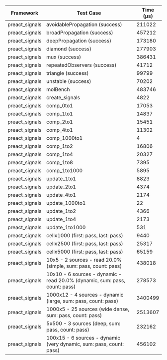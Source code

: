 | Framework | Test Case | Time (μs) |
| --- | --- | --- |
| preact_signals | avoidablePropagation (success) | 211022 |
| preact_signals | broadPropagation (success) | 457212 |
| preact_signals | deepPropagation (success) | 173180 |
| preact_signals | diamond (success) | 277903 |
| preact_signals | mux (success) | 386431 |
| preact_signals | repeatedObservers (success) | 41712 |
| preact_signals | triangle (success) | 99799 |
| preact_signals | unstable (success) | 70202 |
| preact_signals | molBench | 483746 |
| preact_signals | create_signals | 4822 |
| preact_signals | comp_0to1 | 17053 |
| preact_signals | comp_1to1 | 14837 |
| preact_signals | comp_2to1 | 15451 |
| preact_signals | comp_4to1 | 11302 |
| preact_signals | comp_1000to1 | 4 |
| preact_signals | comp_1to2 | 16806 |
| preact_signals | comp_1to4 | 20327 |
| preact_signals | comp_1to8 | 7395 |
| preact_signals | comp_1to1000 | 5895 |
| preact_signals | update_1to1 | 8823 |
| preact_signals | update_2to1 | 4374 |
| preact_signals | update_4to1 | 2174 |
| preact_signals | update_1000to1 | 22 |
| preact_signals | update_1to2 | 4366 |
| preact_signals | update_1to4 | 2173 |
| preact_signals | update_1to1000 | 531 |
| preact_signals | cellx1000 (first: pass, last: pass) | 9440 |
| preact_signals | cellx2500 (first: pass, last: pass) | 25317 |
| preact_signals | cellx5000 (first: pass, last: pass) | 65159 |
| preact_signals | 10x5 - 2 sources - read 20.0% (simple, sum: pass, count: pass) | 438018 |
| preact_signals | 10x10 - 6 sources - dynamic - read 20.0% (dynamic, sum: pass, count: pass) | 278573 |
| preact_signals | 1000x12 - 4 sources - dynamic (large, sum: pass, count: pass) | 3400499 |
| preact_signals | 1000x5 - 25 sources (wide dense, sum: pass, count: pass) | 2513607 |
| preact_signals | 5x500 - 3 sources (deep, sum: pass, count: pass) | 232162 |
| preact_signals | 100x15 - 6 sources - dynamic (very dynamic, sum: pass, count: pass) | 456102 |
